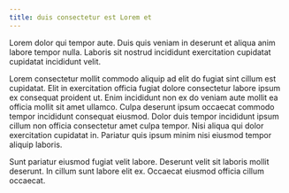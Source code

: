 ```yaml
---
title: duis consectetur est Lorem et
---
```


Lorem dolor qui tempor aute. Duis quis veniam in deserunt et aliqua anim labore tempor nulla. Laboris sit nostrud incididunt exercitation cupidatat cupidatat incididunt velit.

Lorem consectetur mollit commodo aliquip ad elit do fugiat sint cillum est cupidatat. Elit in exercitation officia fugiat dolore consectetur labore ipsum ex consequat proident ut. Enim incididunt non ex do veniam aute mollit ea officia mollit sit amet ullamco. Culpa deserunt ipsum occaecat commodo tempor incididunt consequat eiusmod. Dolor duis tempor incididunt ipsum cillum non officia consectetur amet culpa tempor. Nisi aliqua qui dolor exercitation cupidatat in. Pariatur quis ipsum minim nisi eiusmod tempor aliquip laboris.

Sunt pariatur eiusmod fugiat velit labore. Deserunt velit sit laboris mollit deserunt. In cillum sunt labore elit ex. Occaecat eiusmod officia cillum occaecat.